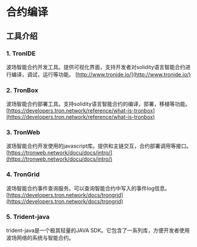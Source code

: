 # 合约编译

## 工具介绍

### 1. TronIDE

波场智能合约开发工具。提供可视化界面，支持开发者对solidity语言智能合约进行编译，调试，运行等功能。
[http://www.tronide.io/](http://www.tronide.io/)

### 2. TronBox

波场智能合约部署工具。支持solidity语言智能合约的编译，部署，移植等功能。
[https://developers.tron.network/reference/what-is-tronbox](https://developers.tron.network/reference/what-is-tronbox)

### 3. TronWeb

波场智能合约开发使用的javascript库。提供和主链交互，合约部署调用等接口。
[https://tronweb.network/docu/docs/intro/](https://tronweb.network/docu/docs/intro/)

### 4. TronGrid

波场智能合约事件查询服务。可以查询智能合约中写入的事件log信息。
[https://developers.tron.network/docs/trongrid](https://developers.tron.network/docs/trongrid)


### 5. Trident-java
trident-java是一个极其轻量的JAVA SDK。它包含了一系列库，方便开发者使用波场网络的系统与智能合约。
